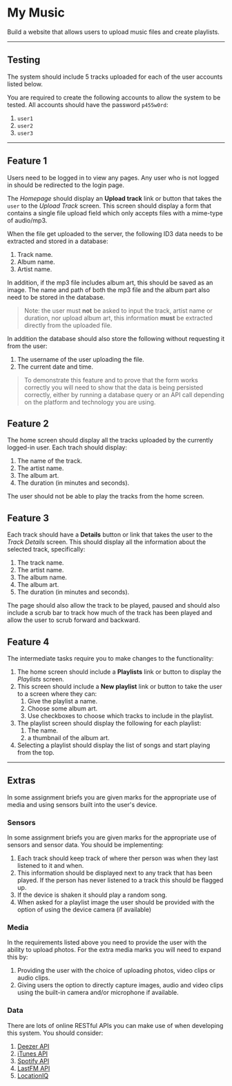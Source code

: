 
# My Music

Build a website that allows users to upload music files and create playlists.

---

## Testing

The system should include 5 tracks uploaded for each of the user accounts listed below.

You are required to create the following accounts to allow the system to be tested. All accounts should have the password `p455w0rd`:

1. `user1`
2. `user2`
3. `user3`

---

## Feature 1

Users need to be logged in to view any pages. Any user who is not logged in should be redirected to the login page.

The _Homepage_ should display an **Upload track** link or button that takes the `user` to the _Upload Track_ screen. This screen should display a form that contains a single file upload field which only accepts files with a mime-type of audio/mp3.

When the file get uploaded to the server, the following ID3 data needs to be extracted and stored in a database:

1. Track name.
2. Album name.
3. Artist name.

In addition, if the mp3 file includes album art, this should be saved as an image. The name and path of both the mp3 file and the album part also need to be stored in the database.

> Note: the user must __not__ be asked to input the track, artist name or duration, nor upload album art, this information **must** be extracted directly from the uploaded file.

In addition the database should also store the following without requesting it from the user:

1. The username of the user uploading the file.
2. The current date and time.

> To demonstrate this feature and to prove that the form works correctly you will need to show that the data is being persisted correctly, either by running a database query or an API call depending on the platform and technology you are using.

## Feature 2

The home screen should display all the tracks uploaded by the currently logged-in user. Each trach should display:

1. The name of the track.
2. The artist name.
3. The album art.
4. The duration (in minutes and seconds).

The user should not be able to play the tracks from the home screen.

## Feature 3

Each track should have a **Details** button or link that takes the user to the _Track Details_ screen. This should display all the information about the selected track, specifically:

1. The track name.
2. The artist name.
2. The album name.
3. The album art.
4. The duration (in minutes and seconds).

The page should also allow the track to be played, paused and should also include a scrub bar to track how much of the track has been played and allow the user to scrub forward and backward.

## Feature 4

The intermediate tasks require you to make changes to the functionality:

1. The home screen should include a **Playlists** link or button to display the _Playlists_ screen.
2. This screen should include a **New playlist** link or button to take the user to a screen where they can:
    1. Give the playlist a name.
    2. Choose some album art.
    3. Use checkboxes to choose which tracks to include in the playlist.
3. The playlist screen should display the following for each playlist:
    1. The name.
    2. a thumbnail of the album art.
4. Selecting a playlist should display the list of songs and start playing from the top.

---

## Extras

In some assignment briefs you are given marks for the appropriate use of media and using sensors built into the user's device.

### Sensors

In some assignment briefs you are given marks for the appropriate use of sensors and sensor data. You should be implementing:

1. Each track should keep track of where ther person was when they last listened to it and when.
2. This information should be displayed next to any track that has been played. If the person has never listened to a track this should be flagged up.
3. If the device is shaken it should play a random song.
4. When asked for a playlist image the user should be provided with the option of using the device camera (if available)

### Media

In the requirements listed above you need to provide the user with the ability to upload photos. For the extra media marks you will need to expand this by:

1. Providing the user with the choice of uploading photos, video clips or audio clips.
2. Giving users the option to directly capture images, audio and video clips using the built-in camera and/or microphone if available.

### Data

There are lots of online RESTful APIs you can make use of when developing this system. You should consider:

1. [Deezer API](https://rapidapi.com/deezerdevs/api/deezer-1)
2. [iTunes API](https://rapidapi.com/volodimir.kudriachenko/api/iTunes)
3. [Spotify API](https://rapidapi.com/search/spotify)
4. [LastFM API](https://rapidapi.com/dimashirokov/api/LastFm)
5. [LocationIQ](https://locationiq.com)
